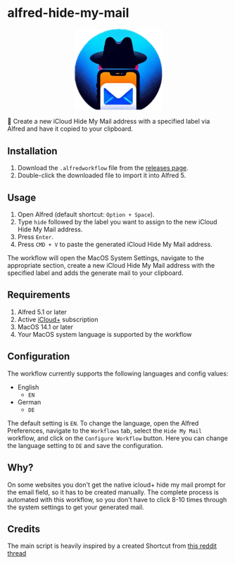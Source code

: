 # alfred-hide-my-mail
<p align="center">
  <img src=".assets/hide-my-mail.png" alt="Hide My Mail Logo" width="200">
</p>

🎩 Create a new iCloud Hide My Mail address with a specified label via Alfred and have it copied to your clipboard.


## Installation
1. Download the `.alfredworkflow` file from the [releases page](#).
2. Double-click the downloaded file to import it into Alfred 5.

## Usage
1. Open Alfred (default shortcut: `Option + Space`).
2. Type `hide` followed by the label you want to assign to the new iCloud Hide My Mail address.
3. Press `Enter`.
4. Press `CMD + V` to paste the generated iCloud Hide My Mail address.

The workflow will open the MacOS System Settings, navigate to the appropriate section, create a new iCloud Hide My Mail address with the specified label and adds the generate mail to your clipboard.

## Requirements

1. Alfred 5.1 or later
2. Active [iCloud+](https://support.apple.com/guide/icloud/mm9d9012c9e8/icloud) subscription
3. MacOS 14.1 or later
4. Your MacOS system language is supported by the workflow

## Configuration

The workflow currently supports the following languages and config values:
- English
  - `EN`
- German
  - `DE`

The default setting is `EN`. To change the language, open the Alfred Preferences, navigate to the `Workflows` tab, select the `Hide My Mail` workflow, and click on the `Configure Workflow` button. Here you can change the language setting to `DE` and save the configuration.

## Why?

On some websites you don't get the native icloud+ hide my mail prompt for the email field, so it has to be created manually.
The complete process is automated with this workflow, so you don't have to click 8-10 times through the system settings to get your generated mail.

## Credits

The main script is heavily inspired by a created Shortcut from [this reddit thread](https://www.reddit.com/r/shortcuts/comments/yp5817/comment/je8o0or/)
